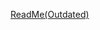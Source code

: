 [ReadMe(Outdated)](https://docs.google.com/document/d/1DClvwSi_nZHDf_SaJr3gVoSM4n-Mj7CZiAHeUdhFffU/edit?usp=sharing)
